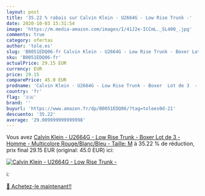 ```yaml
---
layout: post
title: '35.22 % rabais sur Calvin Klein - U2664G - Low Rise Trunk -'
date: 2020-10-03 15:31:54
image: 'https://m.media-amazon.com/images/I/41J2e-ICCmL._SL400_.jpg'
comments: true
category: ofertas
author: 'tole.es'
slug: 'B0051EDQ06-fr Calvin Klein - U2664G - Low Rise Trunk - Boxer Lot de 3 -...'
sku: 'B0051EDQ06-fr'
actualPrice: 29.15 EUR
currency: EUR
price: 29.15
comparePrice: 45.0 EUR
prodname: 'Calvin Klein - U2664G - Low Rise Trunk - Boxer  Lot de 3  - Homme - Multicolore  Rouge/Blanc/Bleu  - Taille: M'
country: 'fr'
flag: '🇫🇷'
brand: ''
buyurl: 'https://www.amazon.fr/dp/B0051EDQ06/?tag=tolees0d-21'
descuento: '35.22'
average: '29.009999999999998'
---
```


Vous avez [Calvin Klein - U2664G - Low Rise Trunk - Boxer  Lot de 3  - Homme - Multicolore  Rouge/Blanc/Bleu  - Taille: M](https://www.amazon.fr/dp/B0051EDQ06/?tag=tolees0d-21)  à  35.22 % de réduction, prix final  29.15 EUR (original: 45.0 EUR) ici:

[![Calvin Klein - U2664G - Low Rise Trunk -](https://m.media-amazon.com/images/I/41J2e-ICCmL._SL400_.jpg)](https://www.amazon.fr/dp/B0051EDQ06/?tag=tolees0d-21)

ℹ️:


[🛒 Achetez-le maintenant!!](https://www.amazon.fr/dp/B0051EDQ06/?tag=tolees0d-21)
